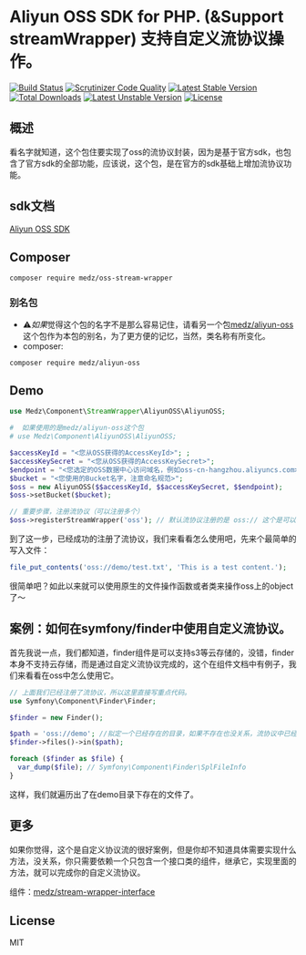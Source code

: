 # Aliyun OSS SDK for PHP. (&Support streamWrapper) 支持自定义流协议操作。

[![Build Status](https://travis-ci.org/medz/oss-stream-wrapper.svg?branch=master)](https://travis-ci.org/medz/oss-stream-wrapper)
[![Scrutinizer Code Quality](https://scrutinizer-ci.com/g/medz/oss-stream-wrapper/badges/quality-score.png?b=master)](https://scrutinizer-ci.com/g/medz/oss-stream-wrapper/?branch=master)
[![Latest Stable Version](https://poser.pugx.org/medz/oss-stream-wrapper/version)](https://packagist.org/packages/medz/oss-stream-wrapper)
[![Total Downloads](https://poser.pugx.org/medz/oss-stream-wrapper/downloads)](https://packagist.org/packages/medz/oss-stream-wrapper)
[![Latest Unstable Version](https://poser.pugx.org/medz/oss-stream-wrapper/v/unstable)](//packagist.org/packages/medz/oss-stream-wrapper)
[![License](https://poser.pugx.org/medz/oss-stream-wrapper/license)](https://packagist.org/packages/medz/oss-stream-wrapper)

## 概述
看名字就知道，这个包住要实现了oss的流协议封装，因为是基于官方sdk，也包含了官方sdk的全部功能，应该说，这个包，是在官方的sdk基础上增加流协议功能。

## sdk文档
[Aliyun OSS SDK](https://github.com/medz/aliyun-oss-php-sdk/blob/master/README.md)

## Composer
```shell
composer require medz/oss-stream-wrapper
```

### 别名包
 * ⚠️*如果*觉得这个包的名字不是那么容易记住，请看另一个包[medz/aliyun-oss](https://packagist.org/packages/medz/aliyun-oss)这个包作为本包的别名，为了更方便的记忆，当然，类名称有所变化。
 * composer:
```shell
composer require medz/aliyun-oss
```

## Demo
```php
use Medz\Component\StreamWrapper\AliyunOSS\AliyunOSS;

#  如果使用的是medz/aliyun-oss这个包
# use Medz\Component\AliyunOSS\AliyunOSS;

$accessKeyId = "<您从OSS获得的AccessKeyId>"; ;
$accessKeySecret = "<您从OSS获得的AccessKeySecret>";
$endpoint = "<您选定的OSS数据中心访问域名，例如oss-cn-hangzhou.aliyuncs.com>";
$bucket = "<您使用的Bucket名字，注意命名规范>";
$oss = new AliyunOSS($$accessKeyId, $$accessKeySecret, $$endpoint);
$oss->setBucket($bucket);

// 重要步骤，注册流协议（可以注册多个）
$oss->registerStreamWrapper('oss'); // 默认流协议注册的是 oss:// 这个是可以自定义的，就在这里，定义你希望的流协议前缀。
```
到了这一步，已经成功的注册了流协议，我们来看看怎么使用吧，先来个最简单的写入文件：
```php
file_put_contents('oss://demo/test.txt', 'This is a test content.');
```
很简单吧？如此以来就可以使用原生的文件操作函数或者类来操作oss上的object了～

## 案例：如何在symfony/finder中使用自定义流协议。
首先我说一点，我们都知道，finder组件是可以支持s3等云存储的，没错，finder本身不支持云存储，而是通过自定义流协议完成的，这个在组件文档中有例子，我们来看看在oss中怎么使用它。
```php
// 上面我们已经注册了流协议，所以这里直接写重点代码。
use Symfony\Component\Finder\Finder;

$finder = new Finder();

$path = 'oss://demo'; //拟定一个已经存在的目录，如果不存在也没关系，流协议中已经支持了目录存在与否的判断，是本地文件一样，没有任何区别。
$finder->files()->in($path);

foreach ($finder as $file) {
  var_dump($file); // Symfony\Component\Finder\SplFileInfo
}
```
这样，我们就遍历出了在demo目录下存在的文件了。

## 更多
如果你觉得，这个是自定义协议流的很好案例，但是你却不知道具体需要实现什么方法，没关系，你只需要依赖一个只包含一个接口类的组件，继承它，实现里面的方法，就可以完成你的自定义流协议。

组件：[medz/stream-wrapper-interface](https://packagist.org/packages/medz/stream-wrapper-interface)

## License
MIT
